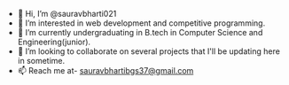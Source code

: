 - 👋 Hi, I’m @sauravbharti021
- 👀 I’m interested in web development and competitive programming.
- 🌱 I’m currently undergraduating in B.tech in Computer Science and Engineering(junior).
- 💞️ I’m looking to collaborate on several projects that I'll be updating here in sometime.
- 📫 Reach me at- sauravbhartibgs37@gmail.com

<!---
sauravbharti021/sauravbharti021 is a ✨ special ✨ repository because its `README.md` (this file) appears on your GitHub profile.
You can click the Preview link to take a look at your changes.
--->
